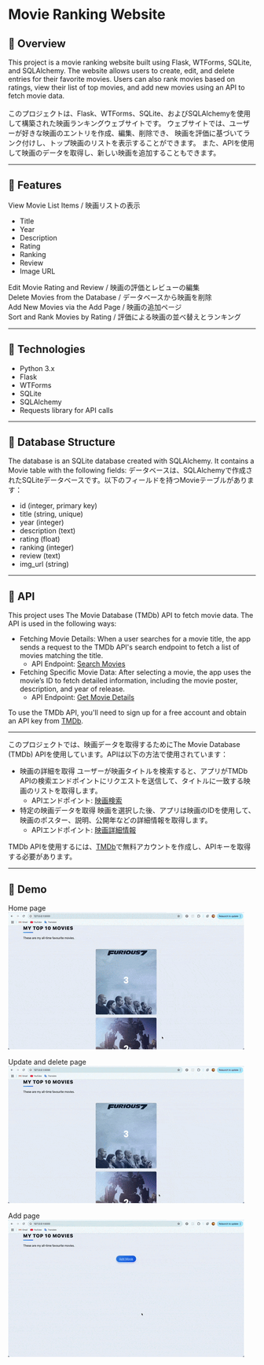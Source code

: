 # Movie Ranking Website

## 📌 Overview

This project is a movie ranking website built using Flask, WTForms, SQLite, and SQLAlchemy. 
The website allows users to create, edit, and delete entries for their favorite movies. 
Users can also rank movies based on ratings, view their list of top movies, 
and add new movies using an API to fetch movie data.
<br/>
<br/>
このプロジェクトは、Flask、WTForms、SQLite、およびSQLAlchemyを使用して構築された映画ランキングウェブサイトです。
ウェブサイトでは、ユーザーが好きな映画のエントリを作成、編集、削除でき、
映画を評価に基づいてランク付けし、トップ映画のリストを表示することができます。
また、APIを使用して映画のデータを取得し、新しい映画を追加することもできます。

---

## 📌 Features

View Movie List Items / 映画リストの表示

- Title
- Year
- Description
- Rating
- Ranking
- Review
- Image URL

Edit Movie Rating and Review / 映画の評価とレビューの編集  
Delete Movies from the Database / データベースから映画を削除  
Add New Movies via the Add Page / 映画の追加ページ  
Sort and Rank Movies by Rating / 評価による映画の並べ替えとランキング  

---

## 📌 Technologies

- Python 3.x
- Flask
- WTForms
- SQLite
- SQLAlchemy
- Requests library for API calls

---

## 📌 Database Structure

The database is an SQLite database created with SQLAlchemy. It contains a Movie table with the following fields:
データベースは、SQLAlchemyで作成されたSQLiteデータベースです。以下のフィールドを持つMovieテーブルがあります：

- id (integer, primary key)
- title (string, unique)
- year (integer)
- description (text)
- rating (float)
- ranking (integer)
- review (text)
- img_url (string)

---

## 📌 API

This project uses The Movie Database (TMDb) API to fetch movie data. The API is used in the following ways:

- Fetching Movie Details: When a user searches for a movie title, the app sends a request to the TMDb API's search endpoint to fetch a list of movies matching the title.
    - API Endpoint: [Search Movies](https://developer.themoviedb.org/reference/search-movie)
- Fetching Specific Movie Data: After selecting a movie, the app uses the movie’s ID to fetch detailed information, including the movie poster, description, and year of release.
  - API Endpoint: [Get Movie Details](https://developer.themoviedb.org/reference/movie-details)

To use the TMDb API, you'll need to sign up for a free account and obtain an API key from [TMDb](https://www.themoviedb.org/).

***

このプロジェクトでは、映画データを取得するためにThe Movie Database (TMDb) APIを使用しています。APIは以下の方法で使用されています：

- 映画の詳細を取得 ユーザーが映画タイトルを検索すると、アプリがTMDb APIの検索エンドポイントにリクエストを送信して、タイトルに一致する映画のリストを取得します。
    - APIエンドポイント: [映画検索](https://developer.themoviedb.org/reference/search-movie)
- 特定の映画データを取得 映画を選択した後、アプリは映画のIDを使用して、映画のポスター、説明、公開年などの詳細情報を取得します。
    - APIエンドポイント: [映画詳細情報](https://developer.themoviedb.org/reference/movie-details)

TMDb APIを使用するには、[TMDb](https://www.themoviedb.org/)で無料アカウントを作成し、APIキーを取得する必要があります。

---

## 📸 Demo

Home page  
![Home Page](./static/assets/home.gif)

Update and delete page  
![Update Page](./static/assets/update-and-delete.gif)

Add page  
![Delete Page](./static/assets/add.gif)
